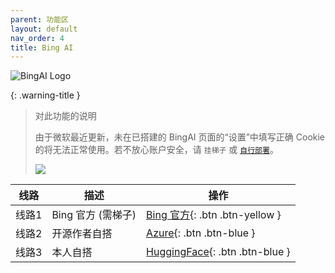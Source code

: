```yaml
---
parent: 功能区
layout: default
nav_order: 4
title: Bing AI
---
```

![BingAI Logo](https://ghproxy.com/https://raw.githubusercontent.com/liubanlaobanzhang/study-together-assets/main/assets/bing-logo.png)


{: .warning-title }
> 对此功能的说明
>
> 由于微软最近更新，未在已搭建的 BingAI 页面的“设置”中填写正确 Cookie 的将无法正常使用。若不放心账户安全，请 `挂梯子` 或 [`自行部署`](https://laogou717.com/)。
>
> ![](https://ghproxy.com/https://raw.githubusercontent.com/liubanlaobanzhang/study-together-assets/main/assets/bingai-nocookie.png)

|线路|描述|操作|
|-|-|-|
| 线路1 | Bing 官方 (需梯子)|[Bing 官方](https://chat.bing.com/){: .btn .btn-yellow }|
| 线路2 | 开源作者自搭|[Azure](https://bingai.xiao-gy.tk/web/#/){: .btn .btn-blue }|
| 线路3 | 本人自搭 |[HuggingFace](https://laobanzhang0-bing.hf.space/){: .btn .btn-blue } |